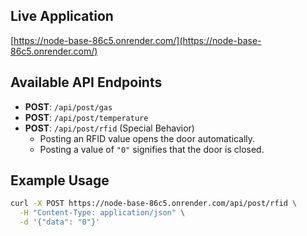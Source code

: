 
## Live Application

[https://node-base-86c5.onrender.com/](https://node-base-86c5.onrender.com/)

## Available API Endpoints

- **POST**: `/api/post/gas`
- **POST**: `/api/post/temperature`
- **POST**: `/api/post/rfid` (Special Behavior)
  - Posting an RFID value opens the door automatically.
  - Posting a value of `"0"` signifies that the door is closed.
 
## Example Usage
```bash
curl -X POST https://node-base-86c5.onrender.com/api/post/rfid \
  -H "Content-Type: application/json" \
  -d '{"data": "0"}'
